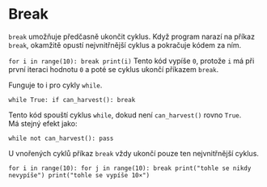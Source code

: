 # Break
`break` umožňuje předčasně ukončit cyklus. Když program narazí na příkaz `break`, okamžitě opustí nejvnitřnější cyklus a pokračuje kódem za ním.

`for i in range(10):
	break
print(i)`
Tento kód vypíše `0`, protože `i` má při první iteraci hodnotu `0` a poté se cyklus ukončí příkazem `break`.

Funguje to i pro cykly `while`.

`while True:
	if can_harvest():
		break`

Tento kód spouští cyklus `while`, dokud není `can_harvest()` rovno `True`.  
Má stejný efekt jako:

`while not can_harvest():
	pass`

U vnořených cyklů příkaz `break` vždy ukončí pouze ten nejvnitřnější cyklus.

`for i in range(10):
	for j in range(10):
		break
		print("tohle se nikdy nevypíše")
      	        print("tohle se vypíše 10×")`